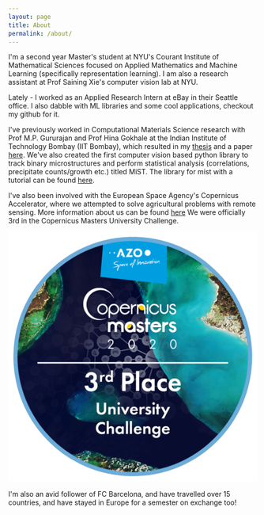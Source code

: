 ```yaml
---
layout: page
title: About
permalink: /about/
---
```


I'm a second year Master's student at NYU's Courant Institute of Mathematical Sciences focused on Applied Mathematics and Machine Learning (specifically representation learning). I am also a research assistant at Prof Saining Xie's computer vision lab at NYU.

Lately - I worked as an Applied Research Intern at eBay in their Seattle office. I also dabble with ML libraries and some cool applications, checkout my github for it. 

I've previously worked in Computational Materials Science research with Prof M.P. Gururajan and Prof Hina Gokhale at the Indian Institute of Technology Bombay (IIT Bombay), which resulted in my [thesis](https://adithyaiyer1999.github.io/AdithyaIyer_Thesis.pdf) and a paper [here](https://link.springer.com/article/10.1007/s12046-022-02036-5). We've also created the first computer vision based python library to track binary microstructures and perform statistical analysis (correlations, precipitate counts/growth etc.) titled MiST. The library for mist with a tutorial can be found [here](https://github.com/adithyaiyer1999/mist).

I've also been involved with the European Space Agency's Copernicus Accelerator, where we attempted to solve agricultural problems with remote sensing. More information about us can be found [here](https://accelerator.copernicus.eu/portfolio/budnip/#:~:text=Budnip%20uses%20Copernicus%20Sentinel%20data,indicate%20a%20crop%20disease%20outbreak.&text=Budnip%20was%20the%20winning%20team,Copernicus%20Masters%20University%20Challenge%202020.)
We were officially 3rd in the Copernicus Masters University Challenge.

![Badge](/images/CopMa_label-UNI3rd_2020.png)

I'm also an avid follower of FC Barcelona, and have travelled over 15 countries, and have stayed in Europe for a semester on exchange too!


